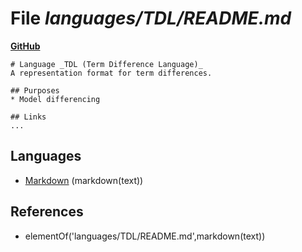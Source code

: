 # File _languages/TDL/README.md_
**[GitHub](https://github.com/softlang/yas/blob/master/languages/TDL/README.md)**
```
# Language _TDL (Term Difference Language)_
A representation format for term differences.

## Purposes
* Model differencing

## Links
...
```

## Languages
* [Markdown](../languages/Markdown.md) (markdown(text))

## References
* elementOf('languages/TDL/README.md',markdown(text))
